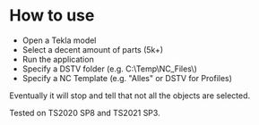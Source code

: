 ﻿# How to use

- Open a Tekla model
- Select a decent amount of parts (5k+)
- Run the application
- Specify a DSTV folder (e.g. C:\\Temp\\NC_Files\\)
- Specify a NC Template (e.g. "Alles" or DSTV for Profiles)

Eventually it will stop and tell that not all the objects are selected.

Tested on TS2020 SP8 and TS2021 SP3.